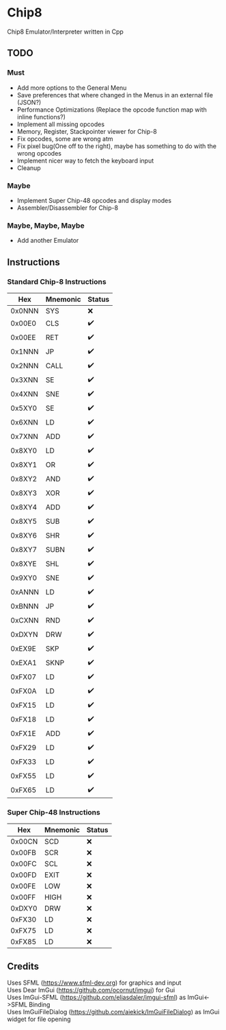 # Chip8

Chip8 Emulator/Interpreter written in Cpp

## TODO

### Must

* Add more options to the General Menu
* Save preferences that where changed in the Menus in an external file (JSON?)
* Performance Optimizations (Replace the opcode function map with inline functions?)
* Implement all missing opcodes
* Memory, Register, Stackpointer viewer for Chip-8
* Fix opcodes, some are wrong atm
* Fix pixel bug(One off to the right), maybe has something to do with the wrong opcodes
* Implement nicer way to fetch the keyboard input
* Cleanup

### Maybe

* Implement Super Chip-48 opcodes and display modes
* Assembler/Disassembler for Chip-8

### Maybe, Maybe, Maybe

* Add another Emulator

## Instructions

### Standard Chip-8 Instructions

 Hex | Mnemonic | Status  
 --- | --- | ---
 0x0NNN | SYS  | :x:
 0x00E0 | CLS  | :heavy_check_mark:
 0x00EE | RET  | :heavy_check_mark:
 0x1NNN | JP   | :heavy_check_mark:
 0x2NNN | CALL | :heavy_check_mark:
 0x3XNN | SE   | :heavy_check_mark:
 0x4XNN | SNE  | :heavy_check_mark:
 0x5XY0 | SE   | :heavy_check_mark:
 0x6XNN | LD   | :heavy_check_mark:
 0x7XNN | ADD  | :heavy_check_mark:
 0x8XY0 | LD   | :heavy_check_mark:
 0x8XY1 | OR   | :heavy_check_mark:
 0x8XY2 | AND  | :heavy_check_mark:
 0x8XY3 | XOR  | :heavy_check_mark:
 0x8XY4 | ADD  | :heavy_check_mark:
 0x8XY5 | SUB  | :heavy_check_mark:
 0x8XY6 | SHR  | :heavy_check_mark:
 0x8XY7 | SUBN | :heavy_check_mark:
 0x8XYE | SHL  | :heavy_check_mark:
 0x9XY0 | SNE  | :heavy_check_mark:
 0xANNN | LD   | :heavy_check_mark:
 0xBNNN | JP   | :heavy_check_mark:
 0xCXNN | RND  | :heavy_check_mark:
 0xDXYN | DRW  | :heavy_check_mark:
 0xEX9E | SKP  | :heavy_check_mark:
 0xEXA1 | SKNP | :heavy_check_mark:
 0xFX07 | LD   | :heavy_check_mark:
 0xFX0A | LD   | :heavy_check_mark:
 0xFX15 | LD   | :heavy_check_mark:
 0xFX18 | LD   | :heavy_check_mark:
 0xFX1E | ADD  | :heavy_check_mark:
 0xFX29 | LD   | :heavy_check_mark:
 0xFX33 | LD   | :heavy_check_mark:
 0xFX55 | LD   | :heavy_check_mark:
 0xFX65 | LD   | :heavy_check_mark:

### Super Chip-48 Instructions

   Hex  | Mnemonic | Status  
 ---    | ---  | ---
 0x00CN | SCD  | :x:
 0x00FB | SCR  | :x:
 0x00FC | SCL  | :x:
 0x00FD | EXIT | :x:
 0x00FE | LOW  | :x:
 0x00FF | HIGH | :x:
 0xDXY0 | DRW  | :x:
 0xFX30 | LD   | :x:
 0xFX75 | LD   | :x:
 0xFX85 | LD   | :x:

## Credits

Uses SFML (<https://www.sfml-dev.org>) for graphics and input  
Uses Dear ImGui (<https://github.com/ocornut/imgui>) for Gui  
Uses ImGui-SFML (<https://github.com/eliasdaler/imgui-sfml>) as ImGui<->SFML Binding  
Uses ImGuiFileDialog (<https://github.com/aiekick/ImGuiFileDialog>) as ImGui widget for file opening  